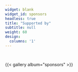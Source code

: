 ```yaml
---
widget: blank
widget_id: sponsors
headless: true
title: "Supported by"
subtitle: null
weight: 60
design:
  columns: '1'
---
```



<br>

{{< gallery album="sponsors"  >}}
